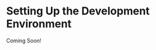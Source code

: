 # Setting Up the Development Environment

Coming Soon!

<!--

#### Learning Objectives

* Install Liferay Command Line and GUI Tools
* Install Liferay DXP and First Start
* Setup Liferay Source Code for Reference

#### Tasks to Accomplish

* Install the BLADE command line tools
* Review plugin options for Intellij or existing Eclipse installations
* Installing a Liferay Bundle in your Liferay Workspace
* Developing with Docker
* Setup and tour Liferay source code

#### Exercise Prerequisites

* Java JDK installed to run Liferay
    - Download here: <a href="https://www.oracle.com/technetwork/java/javase/downloads/jdk11-downloads-5066655.html">https://www.oracle.com/technetwork/java/javase/downloads/jdk11-downloads-5066655.html</a>
    - Instructions on installation here: <a href="https://www.java.com/en/download/help/download_options.xml">https://www.java.com/en/download/help/download_options.xml</a>
* Unzipped module exercise files in the following folder structure:
	- Windows: <code>C:\liferay</code>
	- Unix Systems: <code>[user-home]/liferay</code>

-->